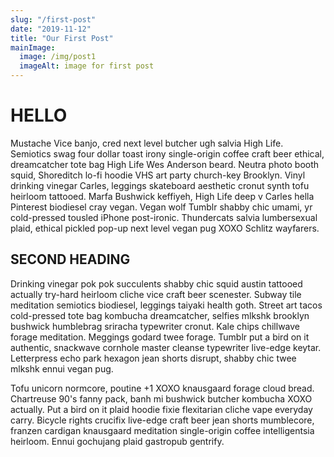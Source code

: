 ```yaml
---
slug: "/first-post"
date: "2019-11-12"
title: "Our First Post"
mainImage:
  image: /img/post1
  imageAlt: image for first post
---
```


# HELLO

Mustache Vice banjo, cred next level butcher ugh salvia High Life. Semiotics swag four dollar toast irony single-origin coffee craft beer ethical, dreamcatcher tote bag High Life Wes Anderson beard. Neutra photo booth squid, Shoreditch lo-fi hoodie VHS art party church-key Brooklyn. Vinyl drinking vinegar Carles, leggings skateboard aesthetic cronut synth tofu heirloom tattooed. Marfa Bushwick keffiyeh, High Life deep v Carles hella Pinterest biodiesel cray vegan. Vegan wolf Tumblr shabby chic umami, yr cold-pressed tousled iPhone post-ironic. Thundercats salvia lumbersexual plaid, ethical pickled pop-up next level vegan pug XOXO Schlitz wayfarers.

## SECOND HEADING

Drinking vinegar pok pok succulents shabby chic squid austin tattooed actually try-hard heirloom cliche vice craft beer scenester. Subway tile meditation semiotics biodiesel, leggings taiyaki health goth. Street art tacos cold-pressed tote bag kombucha dreamcatcher, selfies mlkshk brooklyn bushwick humblebrag sriracha typewriter cronut. Kale chips chillwave forage meditation. Meggings godard twee forage. Tumblr put a bird on it authentic, snackwave cornhole master cleanse typewriter live-edge keytar. Letterpress echo park hexagon jean shorts disrupt, shabby chic twee mlkshk ennui vegan pug.

Tofu unicorn normcore, poutine +1 XOXO knausgaard forage cloud bread. Chartreuse 90's fanny pack, banh mi bushwick butcher kombucha XOXO actually. Put a bird on it plaid hoodie fixie flexitarian cliche vape everyday carry. Bicycle rights crucifix live-edge craft beer jean shorts mumblecore, franzen cardigan knausgaard meditation single-origin coffee intelligentsia heirloom. Ennui gochujang plaid gastropub gentrify.
